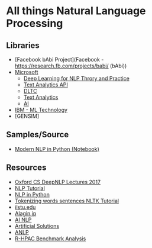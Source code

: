 # All things Natural Language Processing #

## Libraries ##
 - [Facebook bAbi Project](Facebook - https://research.fb.com/projects/babi/ (bAbi))
 - [Microsoft](https://www.microsoft.com/en-us/research/group/natural-language-processing/)
   - [Deep Learning for NLP Throry and Practice](https://www.microsoft.com/en-us/research/publication/deep-learning-for-natural-language-processing-theory-and-practice-tutorial/)
   - [Text Analytics API](https://www.microsoft.com/cognitive-services/en-us/text-analytics-api)
   - [DLTC](https://www.microsoft.com/en-us/research/group/dltc/)
   - [Text Analytics](https://www.microsoft.com/cognitive-services/en-us/text-analytics/documentation)
   - [AI](https://www.microsoft.com/en-us/research/research-area/artificial-intelligence/)
 - [IBM - ML Technology](https://www.ibm.com/analytics/us/en/technology/machine-learning/) 
 - [GENSIM]
 
## Samples/Source ##
 - [Modern NLP in Python (Notebook)](http://nbviewer.jupyter.org/github/skipgram/modern-nlp-in-python/blob/master/executable/Modern_NLP_in_Python.ipynb)

## Resources ##
 - [Oxford CS DeepNLP Lectures 2017](https://github.com/oxford-cs-deepnlp-2017/lectures) 
 - [NLP Tutorial](https://github.com/bonzanini/nlp-tutorial)
 - [NLP in Python](https://www.dataquest.io/blog/natural-language-processing-with-python/)
 - [Tokenizing words sentences NLTK Tutorial](https://pythonprogramming.net/tokenizing-words-sentences-nltk-tutorial/)
 - [ilstu.edu](http://www.mind.ilstu.edu)
 - [Alagin.jp](http://www.alagin.jp)
 - [AI NLP](https://www.eecis.udel.edu/~decker/ai_nlp.html)
 - [Artificial Solutions](http://www.artificial-solutions.com)
 - [ANLP](http://www.anlp.jp/en/link.html)
 - [R-HPAC Benchmark Analysis](http://www.anlp.jp/en/index.htmlhttp://www.parallelr.com/r-hpac-benchmark-analysis-gpu)






